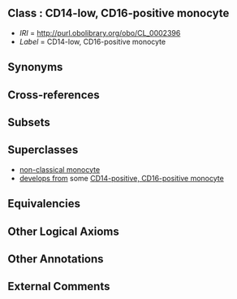 
## Class : CD14-low, CD16-positive monocyte

 * *IRI* = http://purl.obolibrary.org/obo/CL_0002396
 * *Label* = CD14-low, CD16-positive monocyte

## Synonyms


## Cross-references


## Subsets


## Superclasses

 * [non-classical monocyte](../../CL/75/CL_0000875.md)
 * [develops from](../../RO/02/RO_0002202.md) some [CD14-positive, CD16-positive monocyte](../../CL/97/CL_0002397.md)

## Equivalencies


## Other Logical Axioms


## Other Annotations


## External Comments

